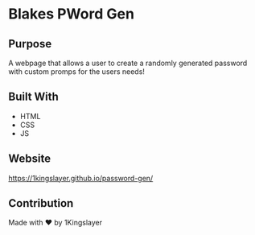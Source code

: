 # Blakes PWord Gen

## Purpose
A webpage that allows a user to create a randomly generated password with custom promps for the users needs!

## Built With
* HTML
* CSS
* JS

## Website
https://1kingslayer.github.io/password-gen/

## Contribution
Made with ❤️ by 1Kingslayer
